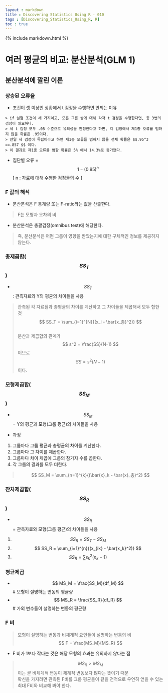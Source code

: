 ```yaml
---
layout : markdown
title : Discovering Statistics Using R - 010
tags : [Discovering_Statistics_Using_R, R]
toc : true
---
```


{% include markdown.html %}

# 여러 평균의 비교: 분산분석(GLM 1)

## 분산분석에 깔린 이론

### 상승된 오류율

- 조건이 셋 이상인 상황에서 t 검정을 수행하면 안되는 이유
```
> if 실험 조건이 세 가지이고, 모든 그룹 쌍에 대해 각각 t 검정을 수행한다면, 총 3번의 검정이 필요하다.
> 세 t 검정 모두 .05 수준으로 유의성을 판정한다고 하면, 각 검정에서 제1종 오류를 범하지 않을 확률은 .95이다.
> 만일 세 검정이 독립이라고 하면 제1종 오류를 범하지 않을 전체 확률은 $$.95^3 ==.857 $$ 이다.
> 이 결과로 제1종 오류를 범할 확률은 5% 에서 14.3%로 증가했다.
```
- 집단별 오류 = $$ 1 - (0.95)^n $$ [ n : 자료에 대해 수행한 검정들의 수 ]

### F 값의 해석

- 분산분석은 F 통계량 또는 F-ratio라는 값을 산출한다.
> F는 모형과 오차의 비
- 분산분석은 총괄검정(omnibus test)에 해당한다.
> 즉, 분산분석은 어떤 그룹이 영향을 받았는지에 대한 구체적인 정보를 제공하지 않는다.

### 총제곱합($$SS_T$$)

- $$ SS_T $$ : 관측자료와 Y의 평균의 차이들을 사용

> 관측된 각 자료점과 총평균의 차이를 계산하고 그 차이들을 제곱해서 모두 합한 것  
> $$ SS_T = \sum_{i=1}^{N}{(x_i - \bar{x_총}^2)} $$  
> 분산과 제곱합의 관계가 $$ s^2 = \frac{SS}{N-1} $$ 이므로 $$ SS = s^2(N-1) $$ 이다.

### 모형제곱합($$SS_M$$)

- $$ SS_M $$ = Y의 평균과 모형(그룹 평균)의 차이들을 사용

- 과정
1. 그룹마다 그룹 평균과 총평균의 차이를 계산한다.
2. 그룹마다 그 차이를 제곱한다.
3. 그룹마다 차이 제곱에 그룹의 참가자 수를 곱한다.
4. 각 그룹의 결과를 모두 더한다.

> $$ SS_M = \sum_{n=1}^{k}{(\bar{x}_k - \bar{x}_총)^2} $$

### 잔차제곱합($$SS_R$$)

- $$ SS_R $$ = 관측자료와 모형(그룹 평균)의 차이들을 사용

1. $$ SS_R = SS_T - SS_M $$
2. $$ SS_R = \sum_{i=1}^{n}{(x_{ik} - \bar{x_k}^2)} $$
3. $$ SS_R = \sum{s_k^2(n_k - 1)} $$

### 평균제곱

- $$ MS_M = \frac{SS_M}{df_M} $$ # 모형이 설명하는 변동의 평균량
- $$ MS_R = \frac{SS_R}{df_R} $$ # 가외 변수들이 설명하는 변동의 평균량

### F 비

> 모형이 설명하는 변동과 비체계적 요인들이 설명하는 변동의 비  
> $$ F = \frac{MS_M}{MS_R} $$  

- F 비가 1보다 작다는 것은 해당 모형의 효과는 유의하지 않다는 점
> $$ MS_R > MS_M $$ 이는 곧 비체계적 변동이 체계적 변동보다 많다는 뜻이기 때문  
> 확신을 가지려면 관측된 F비를 그룹 평균들이 같을 전적으로 우연히 얻을 수 있는 최대 F비와 비교해 봐야 한다.
